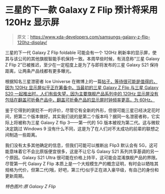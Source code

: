 # 三星的下一款 Galaxy Z Flip 预计将采用 120Hz 显示屏

> 原文：<https://www.xda-developers.com/samsungs-galaxy-z-flip-120hz-display/>

三星的下一代 Galaxy Z Flip foldable 可能会有一个 120Hz 刷新率的显示屏，使其与该公司的其他旗舰智能手机保持一致。本周早些时候，有消息称“三星 Galaxy Z Flip 2”已被推迟，至少在一定程度上是为了与即将发布的三星 Galaxy S21 保持距离，让两条产品线都有更多曝光。

根据知名三星泄密者 Ice Universe 在微博上的一篇[帖子，等待很可能是值得的，因为 120Hz 显示屏似乎正在筹备中。当最初的三星 Galaxy Z Flip 与三星 Galaxy S20 一起推出时，人们有些失望，因为主要旗舰产品系列中的 120Hz 显示屏没有包括在翻盖可折叠产品中，翻盖可折叠产品的显示屏时钟频率更高，为 60Hz。](https://m.weibo.cn/detail/4575120880833093)

鉴于它得到的褒贬不一的评价，尽管它有全新的外形，但很可能三星已经决定花时间，把第二个版本做好。其实我们说的是第二个版本吗？据同一名泄密者称，它实际上将被称为三星 Galaxy Z flip 3——第一代的 5G 版本被视为第二代。这与微软决定跳过 Windows 9 没有什么不同，这是为了在人们对不太成功的前辈的联想之间制造一些距离。

我们没有太多其他确定的信息，但我们可能可以推断出 Flip3 默认会有 5G，这可能意味着它不会比原版便宜很多，这是不让它与 Galaxy S21 系列共享基调的另一个原因。Galaxy S21 Ultra 很可能在价格上持平，这可能会混淆旗舰产品的界限。尽管第一代 Galaxy Z Flip 本质上是一个大规模生产的概念证明，有时会以牺牲其规格为代价，但第二代(哦，好吧，第三代)似乎正在进入豪华级，有自己的身份和更新周期。

*特色图片:原 Galaxy Z Flip*